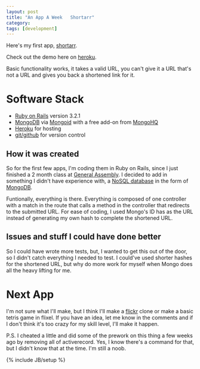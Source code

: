 ```yaml
---
layout: post
title: "An App A Week   Shortarr"
category: 
tags: [development]
---
```


Here's my first app, [shortarr](https://github.com/peterto/shortarr).

Check out the demo here on [heroku](http://shortarr.herokuapp.com/).

Basic functionality works, it takes a valid URL, you can't give it a URL
that's not a URL and gives you back a shortened link for it.

Software Stack
==============

* [Ruby on Rails](http://rubyonrails.org/) version 3.2.1
* [MongoDB](http://www.mongodb.org/) via [Mongoid](http://mongoid.org/)
  with a free add-on from [MongoHQ](https://mongohq.com/)
* [Heroku](http://www.heroku.com/) for hosting
* [git/github](https://github.com/) for version control

How it was created
------------------

So for the first few apps, I'm coding them in Ruby on Rails, since I
just finished a 2 month class at [General
Assembly](http://generalassemb.ly/). I decided
to add in something I didn't have experience with, a [NoSQL
database](http://nosql-database.org/) in
the form of [MongoDB](http://www.mongodb.org/).

Funtionally, everything is there. Everything is composed of one
controller with a match in the route that calls a method in the
controller that redirects to the submitted URL. For ease of coding, I used Mongo's ID has as
the URL instead of generating my own hash to complete the shortened URL.


Issues and stuff I could have done better
-----------------------------------------

So I could have wrote more tests, but, I wanted to get this out of the
door, so I didn't catch everything I needed to test. I could've used
shorter hashes for the shortened URL, but why do more work for myself
when Mongo does all the heavy lifting for me.


Next App
========

I'm not sure what I'll make, but I think I'll make a
[flickr](http://www.flickr.com/) clone or make a basic tetris game in
flixel. If you have an idea, let me know in the comments and if I don't
think it's too crazy for my skill level, I'll make it happen.

P.S. I cheated a little and did some of the prework on this thing a few weeks
ago by removing all of activerecord. Yes, I know there's a command for
that, but I didn't know that at the time. I'm still a noob.

{% include JB/setup %}
